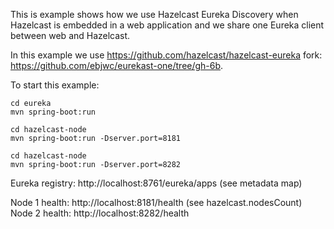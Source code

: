 This is example shows how we use Hazelcast Eureka Discovery when Hazelcast is embedded in a web application and we share one Eureka client between web and Hazelcast.

In this example we use https://github.com/hazelcast/hazelcast-eureka fork: https://github.com/ebjwc/eurekast-one/tree/gh-6b.

To start this example:

```
cd eureka
mvn spring-boot:run

cd hazelcast-node
mvn spring-boot:run -Dserver.port=8181

cd hazelcast-node
mvn spring-boot:run -Dserver.port=8282
```

Eureka registry: http://localhost:8761/eureka/apps (see metadata map)

Node 1 health: http://localhost:8181/health (see hazelcast.nodesCount)
Node 2 health: http://localhost:8282/health
